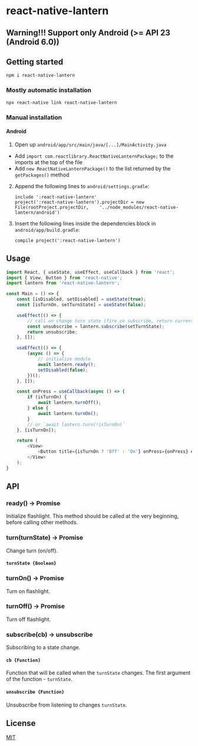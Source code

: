 
# react-native-lantern

## Warning!!! Support only Android (>= API 23 (Android 6.0))

## Getting started

`npm i react-native-lantern`

### Mostly automatic installation

`npx react-native link react-native-lantern`

### Manual installation


#### Android

1. Open up `android/app/src/main/java/[...]/MainActivity.java`
  - Add `import com.reactlibrary.ReactNativeLanternPackage;` to the imports at the top of the file
  - Add `new ReactNativeLanternPackage()` to the list returned by the `getPackages()` method
2. Append the following lines to `android/settings.gradle`:
      ```
      include ':react-native-lantern'
      project(':react-native-lantern').projectDir = new File(rootProject.projectDir, 	'../node_modules/react-native-lantern/android')
      ```
3. Insert the following lines inside the dependencies block in `android/app/build.gradle`:
      ```
      compile project(':react-native-lantern')
      ```


## Usage
```javascript
import React, { useState, useEffect, useCallback } from 'react';
import { View, Button } from 'react-native';
import lantern from 'react-native-lantern';

const Main = () => {
    const [isDisabled, setDisabled] = useState(true);
    const [isTurnOn, setTurnState] = useState(false);

    useEffect(() => {
        // call on change turn state (fire on subscribe, return current turn state)
        const unsubscribe = lantern.subscribe(setTurnState);
        return unsubscribe;
    }, []);

    useEffect(() => {
        (async () => {
            // initialize module
            await lantern.ready();
            setDisabled(false);
        })();
    }, []);

    const onPress = useCallback(async () => {
        if (isTurnOn) {
            await lantern.turnOff();
        } else {
            await lantern.turnOn();
        }
        // or `await lantern.turn(!isTurnOn)`
    }, [isTurnOn]);

    return (
        <View>
            <Button title={isTurnOn ? 'Off' : 'On'} onPress={onPress} disabled={isDisabled} />
        </View>
    );
}
```

## API

### ready() -> Promise

  Initialize flashlight. This method should be called at the very beginning, before calling other methods.

### turn(turnState) -> Promise

  Change turn (on/off).

#### `turnState {Boolean}`

### turnOn() -> Promise

  Turn on flashlight.

### turnOff() -> Promise

  Turn off flashlight.

### subscribe(cb) -> unsubscribe

  Subscribing to a state change.

#### `cb {Function}`

  Function that will be called when the `turnState` changes. The first argument of the function - `turnState`.

#### `unsubscribe {Function}`

  Unsubscribe from listening to changes `turnState`.

## License

  [MIT](LICENSE.md)
